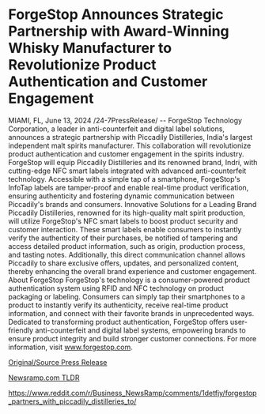 # ForgeStop Announces Strategic Partnership with Award-Winning Whisky Manufacturer to Revolutionize Product Authentication and Customer Engagement

MIAMI, FL, June 13, 2024 /24-7PressRelease/ -- ForgeStop Technology Corporation, a leader in anti-counterfeit and digital label solutions, announces a strategic partnership with Piccadily Distilleries, India's largest independent malt spirits manufacturer. This collaboration will revolutionize product authentication and customer engagement in the spirits industry.  ForgeStop will equip Piccadily Distilleries and its renowned brand, Indri, with cutting-edge NFC smart labels integrated with advanced anti-counterfeit technology. Accessible with a simple tap of a smartphone, ForgeStop's InfoTap labels are tamper-proof and enable real-time product verification, ensuring authenticity and fostering dynamic communication between Piccadily's brands and consumers.   Innovative Solutions for a Leading Brand  Piccadily Distilleries, renowned for its high-quality malt spirit production, will utilize ForgeStop's NFC smart labels to boost product security and customer interaction. These smart labels enable consumers to instantly verify the authenticity of their purchases, be notified of tampering and access detailed product information, such as origin, production process, and tasting notes.  Additionally, this direct communication channel allows Piccadily to share exclusive offers, updates, and personalized content, thereby enhancing the overall brand experience and customer engagement.  About ForgeStop  ForgeStop's technology is a consumer-powered product authentication system using RFID and NFC technology on product packaging or labeling. Consumers can simply tap their smartphones to a product to instantly verify its authenticity, receive real-time product information, and connect with their favorite brands in unprecedented ways.  Dedicated to transforming product authentication, ForgeStop offers user-friendly anti-counterfeit and digital label systems, empowering brands to ensure product integrity and build stronger customer connections. For more information, visit www.forgestop.com. 

[Original/Source Press Release](https://www.24-7pressrelease.com/press-release/511671/forgestop-announces-strategic-partnership-with-award-winning-whisky-manufacturer-to-revolutionize-product-authentication-and-customer-engagement)
                    

[Newsramp.com TLDR](None) 

https://www.reddit.com/r/Business_NewsRamp/comments/1detfjy/forgestop_partners_with_piccadily_distilleries_to/